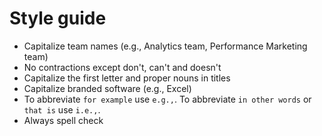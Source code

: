# Style guide
* Capitalize team names (e.g., Analytics team, Performance Marketing team)
* No contractions except don't, can't and doesn't
* Capitalize the first letter and proper nouns in titles
* Capitalize branded software (e.g., Excel)
* To abbreviate `for example` use `e.g.,`. To abbreviate `in other words` or `that is` use `i.e.,`.
* Always spell check
